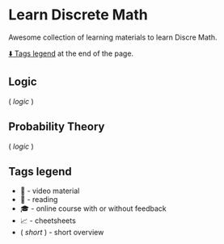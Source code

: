 # Learn Discrete Math

Awesome collection of learning materials to learn Discre Math.

[:arrow_down: Tags legend](#tags-legend) at the end of the page.

<!-- - :movie_camera: []() by []() -->
<!-- - :mortar_board: :movie_camera: []() by []() -->

## Logic

( _logic_ )

## Probability Theory

( _logic_ )

## Tags legend

- :movie_camera: - video material
- :page_facing_up: - reading
- :mortar_board: - online course with or without feedback
- :chart_with_upwards_trend: - cheetsheets
- ( _short_ ) - short overview
